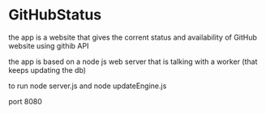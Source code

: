 # GitHubStatus
the app is a website that gives the corrent status and availability of GitHub website
using githib API

the app is based on a node js web server that is talking with a worker (that keeps updating the db)

to run
node server.js
and 
node updateEngine.js

port 8080

